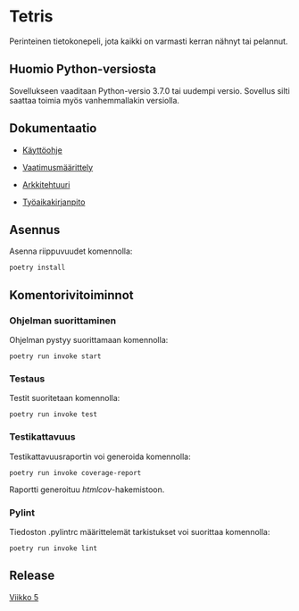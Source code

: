 # Tetris

Perinteinen tietokonepeli, jota kaikki on varmasti kerran nähnyt tai pelannut.

## Huomio Python-versiosta

Sovellukseen vaaditaan Python-versio 3.7.0 tai uudempi versio. Sovellus silti saattaa toimia myös vanhemmallakin versiolla.

## Dokumentaatio
* [Käyttöohje](https://github.com/TanakaAkihiro/ot-harjoitustyo/blob/master/dokumentaatio/kayttoohje.md)

* [Vaatimusmäärittely](https://github.com/TanakaAkihiro/ot-harjoitustyo/blob/master/dokumentaatio/vaatimusmaarittely.md)

* [Arkkitehtuuri](https://github.com/TanakaAkihiro/ot-harjoitustyo/blob/master/dokumentaatio/arkkitehtuuri.md)

* [Työaikakirjanpito](https://github.com/TanakaAkihiro/ot-harjoitustyo/blob/master/tetris/dokumentaatio/tuntikirjanpito.md)

## Asennus

Asenna riippuvuudet komennolla:
```
poetry install
```


## Komentorivitoiminnot

### Ohjelman suorittaminen

Ohjelman pystyy suorittamaan komennolla:

```
poetry run invoke start
```

### Testaus

Testit suoritetaan komennolla:

```
poetry run invoke test
```

### Testikattavuus

Testikattavuusraportin voi generoida komennolla:

```
poetry run invoke coverage-report
```

Raportti generoituu *htmlcov*-hakemistoon.

### Pylint

Tiedoston .pylintrc määrittelemät tarkistukset voi suorittaa komennolla:

```
poetry run invoke lint
```

## Release

[Viikko 5](https://github.com/TanakaAkihiro/ot-harjoitustyo/releases/tag/viikko5)
